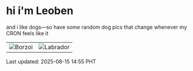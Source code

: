 # hi i'm Leoben

and i like dogs—so have some random dog pics that change whenever my CRON feels like it

|  |  |
|--------|----------|
| ![Borzoi](https://random-dog-vercel.vercel.app/api/random-borzoi?v=1755240915) | ![Labrador](https://random-dog-vercel.vercel.app/api/random-labrador?v=1755240915) |

Last updated: 2025-08-15 14:55 PHT
